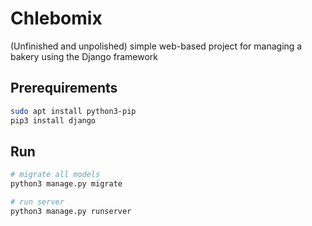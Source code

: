 # Chlebomix
(Unfinished and unpolished) simple web-based project for managing a bakery using the Django framework

## Prerequirements
```bash
sudo apt install python3-pip
pip3 install django
```

## Run
```bash
# migrate all models
python3 manage.py migrate

# run server
python3 manage.py runserver
```
